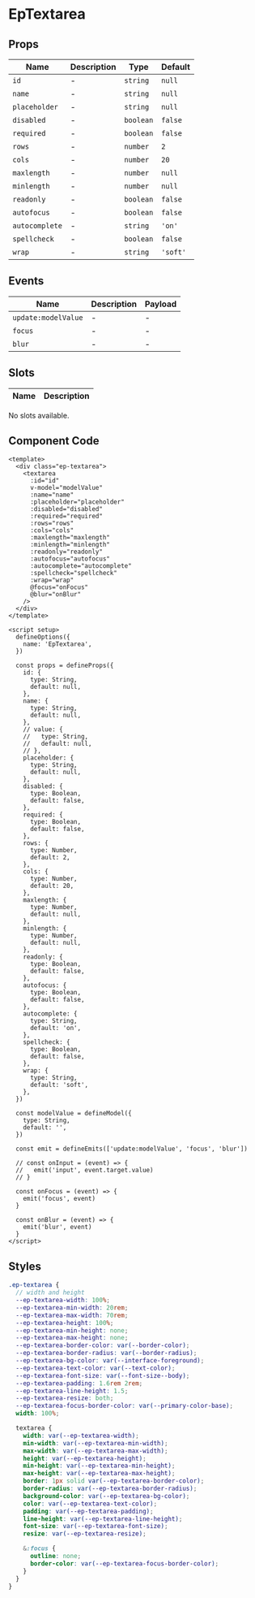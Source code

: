 # EpTextarea



## Props
| Name | Description | Type | Default |
|------|-------------|------|---------|
| `id` | - | `string` | `null` |
| `name` | - | `string` | `null` |
| `placeholder` | - | `string` | `null` |
| `disabled` | - | `boolean` | `false` |
| `required` | - | `boolean` | `false` |
| `rows` | - | `number` | `2` |
| `cols` | - | `number` | `20` |
| `maxlength` | - | `number` | `null` |
| `minlength` | - | `number` | `null` |
| `readonly` | - | `boolean` | `false` |
| `autofocus` | - | `boolean` | `false` |
| `autocomplete` | - | `string` | `'on'` |
| `spellcheck` | - | `boolean` | `false` |
| `wrap` | - | `string` | `'soft'` |

## Events
| Name    | Description                 | Payload    |
|---------|-----------------------------|------------|
| `update:modelValue` | - | - |
| `focus` | - | - |
| `blur` | - | - |

## Slots
| Name | Description |
|------|-------------|
No slots available.

## Component Code

```vue
<template>
  <div class="ep-textarea">
    <textarea
      :id="id"
      v-model="modelValue"
      :name="name"
      :placeholder="placeholder"
      :disabled="disabled"
      :required="required"
      :rows="rows"
      :cols="cols"
      :maxlength="maxlength"
      :minlength="minlength"
      :readonly="readonly"
      :autofocus="autofocus"
      :autocomplete="autocomplete"
      :spellcheck="spellcheck"
      :wrap="wrap"
      @focus="onFocus"
      @blur="onBlur"
    />
  </div>
</template>

<script setup>
  defineOptions({
    name: 'EpTextarea',
  })

  const props = defineProps({
    id: {
      type: String,
      default: null,
    },
    name: {
      type: String,
      default: null,
    },
    // value: {
    //   type: String,
    //   default: null,
    // },
    placeholder: {
      type: String,
      default: null,
    },
    disabled: {
      type: Boolean,
      default: false,
    },
    required: {
      type: Boolean,
      default: false,
    },
    rows: {
      type: Number,
      default: 2,
    },
    cols: {
      type: Number,
      default: 20,
    },
    maxlength: {
      type: Number,
      default: null,
    },
    minlength: {
      type: Number,
      default: null,
    },
    readonly: {
      type: Boolean,
      default: false,
    },
    autofocus: {
      type: Boolean,
      default: false,
    },
    autocomplete: {
      type: String,
      default: 'on',
    },
    spellcheck: {
      type: Boolean,
      default: false,
    },
    wrap: {
      type: String,
      default: 'soft',
    },
  })

  const modelValue = defineModel({
    type: String,
    default: '',
  })

  const emit = defineEmits(['update:modelValue', 'focus', 'blur'])

  // const onInput = (event) => {
  //   emit('input', event.target.value)
  // }

  const onFocus = (event) => {
    emit('focus', event)
  }

  const onBlur = (event) => {
    emit('blur', event)
  }
</script>

```


## Styles

```scss
.ep-textarea {
  // width and height
  --ep-textarea-width: 100%;
  --ep-textarea-min-width: 20rem;
  --ep-textarea-max-width: 70rem;
  --ep-textarea-height: 100%;
  --ep-textarea-min-height: none;
  --ep-textarea-max-height: none;
  --ep-textarea-border-color: var(--border-color);
  --ep-textarea-border-radius: var(--border-radius);
  --ep-textarea-bg-color: var(--interface-foreground);
  --ep-textarea-text-color: var(--text-color);
  --ep-textarea-font-size: var(--font-size--body);
  --ep-textarea-padding: 1.6rem 2rem;
  --ep-textarea-line-height: 1.5;
  --ep-textarea-resize: both;
  --ep-textarea-focus-border-color: var(--primary-color-base);
  width: 100%;

  textarea {
    width: var(--ep-textarea-width);
    min-width: var(--ep-textarea-min-width);
    max-width: var(--ep-textarea-max-width);
    height: var(--ep-textarea-height);
    min-height: var(--ep-textarea-min-height);
    max-height: var(--ep-textarea-max-height);
    border: 1px solid var(--ep-textarea-border-color);
    border-radius: var(--ep-textarea-border-radius);
    background-color: var(--ep-textarea-bg-color);
    color: var(--ep-textarea-text-color);
    padding: var(--ep-textarea-padding);
    line-height: var(--ep-textarea-line-height);
    font-size: var(--ep-textarea-font-size);
    resize: var(--ep-textarea-resize);

    &:focus {
      outline: none;
      border-color: var(--ep-textarea-focus-border-color);
    }
  }
}
```